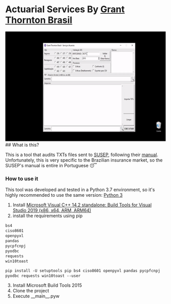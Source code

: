 # Actuarial Services By [Grant Thornton Brasil](https://www.grantthornton.com.br/en/service/advisory/actuarial-services/ "ActuarialServicesGrantThornton")
<img src="https://raw.githubusercontent.com/Grant-Thornton-Brasil/ActuarialServices/2aa7ee24fe7a81087c9854c0efb97e89ef188df3/Docs/demo.gif" width="660" height="345">
## What is this?

This is a tool that audits TXTs files sent to [SUSEP](http://www.susep.gov.br "SUSEP"), following their [manual](https://www2.susep.gov.br/download/fip2_2/Fip22_ManualPreenchimentosetembro-2019.zip "manual").
Unfortunately, this is very specific to the Brazilian insurance market, so the SUSEP's manual is entire in Portuguese :sleeping:

### How to use it
This tool was developed and tested in a Python 3.7 environment, so it's highly recommended to use the same version:
[Python 3](https://www.python.org/downloads/ "Python 3")

1. Install [Microsoft Visual C++ 14.2 standalone: Build Tools for Visual Studio 2019 (x86, x64, ARM, ARM64)](https://wiki.python.org/moin/WindowsCompilers#Microsoft_Visual_C.2B-.2B-_14.2_standalone:_Build_Tools_for_Visual_Studio_2019_.28x86.2C_x64.2C_ARM.2C_ARM64.29)
2.  install the requirements using pip
```
bs4
ciso8601
openpyxl
pandas
pycpfcnpj
pyodbc
requests
win10toast
```
```
pip install -U setuptools pip bs4 ciso8601 openpyxl pandas pycpfcnpj pyodbc requests win10toast --user
```
3. Install Microsoft Build Tools 2015
4. Clone the project
5. Execute \_\_main__.pyw
